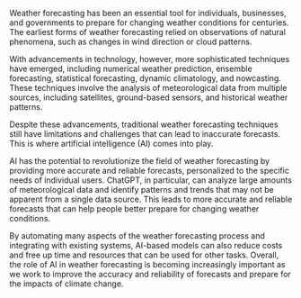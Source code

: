 

Weather forecasting has been an essential tool for individuals, businesses, and governments to prepare for changing weather conditions for centuries. The earliest forms of weather forecasting relied on observations of natural phenomena, such as changes in wind direction or cloud patterns.

With advancements in technology, however, more sophisticated techniques have emerged, including numerical weather prediction, ensemble forecasting, statistical forecasting, dynamic climatology, and nowcasting. These techniques involve the analysis of meteorological data from multiple sources, including satellites, ground-based sensors, and historical weather patterns.

Despite these advancements, traditional weather forecasting techniques still have limitations and challenges that can lead to inaccurate forecasts. This is where artificial intelligence (AI) comes into play.

AI has the potential to revolutionize the field of weather forecasting by providing more accurate and reliable forecasts, personalized to the specific needs of individual users. ChatGPT, in particular, can analyze large amounts of meteorological data and identify patterns and trends that may not be apparent from a single data source. This leads to more accurate and reliable forecasts that can help people better prepare for changing weather conditions.

By automating many aspects of the weather forecasting process and integrating with existing systems, AI-based models can also reduce costs and free up time and resources that can be used for other tasks. Overall, the role of AI in weather forecasting is becoming increasingly important as we work to improve the accuracy and reliability of forecasts and prepare for the impacts of climate change.

